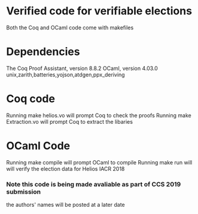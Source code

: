 # Verified code for verifiable elections
Both the Coq and OCaml code come with makefiles 
# Dependencies 
The Coq Proof Assistant, version 8.8.2
OCaml, version 4.03.0
unix,zarith,batteries,yojson,atdgen,ppx_deriving
# Coq code
Running make helios.vo will prompt Coq to check the proofs
Running make Extraction.vo will prompt Coq to extract the libaries
# OCaml Code
Running make compile will prompt OCaml to compile
Running make run will will verify the election data for Helios IACR 2018
### Note this code is being made avaliable as part of CCS 2019 submission
the authors' names will be posted at a later date
